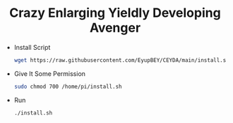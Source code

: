 # <h1 align="center">Crazy Enlarging Yieldly Developing Avenger</h1>

* Install Script
  ```sh
  wget https://raw.githubusercontent.com/EyupBEY/CEYDA/main/install.sh
  ```
  
* Give It Some Permission
  ```sh
  sudo chmod 700 /home/pi/install.sh
  ```

* Run
  ```sh
  ./install.sh
  ```
